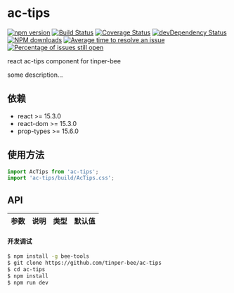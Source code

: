 # ac-tips

[![npm version](https://img.shields.io/npm/v/ac-tips.svg)](https://www.npmjs.com/package/ac-tips)
[![Build Status](https://img.shields.io/travis/tinper-bee/ac-tips/master.svg)](https://travis-ci.org/tinper-bee/ac-tips)
[![Coverage Status](https://coveralls.io/repos/github/tinper-bee/ac-tips/badge.svg?branch=master)](https://coveralls.io/github/tinper-bee/ac-tips?branch=master)
[![devDependency Status](https://img.shields.io/david/dev/tinper-bee/ac-tips.svg)](https://david-dm.org/tinper-bee/ac-tips#info=devDependencies)
[![NPM downloads](http://img.shields.io/npm/dm/ac-tips.svg?style=flat)](https://npmjs.org/package/ac-tips)
[![Average time to resolve an issue](http://isitmaintained.com/badge/resolution/tinper-bee/ac-tips.svg)](http://isitmaintained.com/project/tinper-bee/ac-tips "Average time to resolve an issue")
[![Percentage of issues still open](http://isitmaintained.com/badge/open/tinper-bee/ac-tips.svg)](http://isitmaintained.com/project/tinper-bee/ac-tips "Percentage of issues still open")


react ac-tips component for tinper-bee

some description...

## 依赖

- react >= 15.3.0
- react-dom >= 15.3.0
- prop-types >= 15.6.0

## 使用方法

```js
import AcTips from 'ac-tips';
import 'ac-tips/build/AcTips.css';

```



## API

|参数|说明|类型|默认值|
|:--|:---:|:--:|---:|

#### 开发调试

```sh
$ npm install -g bee-tools
$ git clone https://github.com/tinper-bee/ac-tips
$ cd ac-tips
$ npm install
$ npm run dev
```
